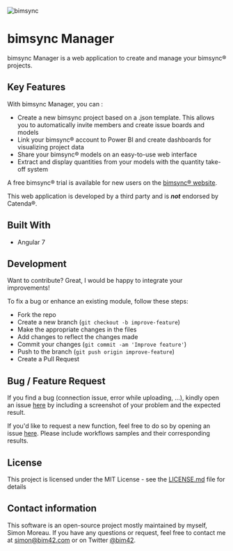 ![bimsync](logo.png)

bimsync Manager
============

bimsync Manager is a web application to create and manage your bimsync® projects.

## Key Features

With bimsync Manager, you can :

* Create a new bimsync project based on a .json template. This allows you to automatically invite members and create issue boards and models
* Link your bimsync® account to Power BI and create dashboards for visualizing project data
* Share your bimsync® models on an easy-to-use web interface
* Extract and display quantities from your models with the quantity take-off system

A free bimsync® trial is available for new users on the [bimsync® website](https://bimsync.com/).

This web application is developed by a third party and is **_not_** endorsed by Catenda®.

## Built With

* Angular 7

## Development
Want to contribute? Great, I would be happy to integrate your improvements!

To fix a bug or enhance an existing module, follow these steps:

- Fork the repo
- Create a new branch (`git checkout -b improve-feature`)
- Make the appropriate changes in the files
- Add changes to reflect the changes made
- Commit your changes (`git commit -am 'Improve feature'`)
- Push to the branch (`git push origin improve-feature`)
- Create a Pull Request 

## Bug / Feature Request

If you find a bug (connection issue, error while uploading, ...), kindly open an issue [here](https://github.com/simonmoreau/bimsyncmanager/issues/new) by including a screenshot of your problem and the expected result.

If you'd like to request a new function, feel free to do so by opening an issue [here](https://github.com/simonmoreau/bimsyncmanager/issues/new). Please include workflows samples and their corresponding results.

## License

This project is licensed under the MIT License - see the [LICENSE.md](LICENSE.md) file for details

## Contact information
This software is an open-source project mostly maintained by myself, Simon Moreau. If you have any questions or request, feel free to contact me at [simon@bim42.com](mailto:simon@bim42.com) or on Twitter [@bim42](https://twitter.com/bim42?lang=en).

